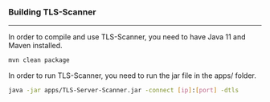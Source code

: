 ### Building TLS-Scanner

---
In order to compile and use TLS-Scanner, you need to have Java 11 and Maven installed. 
```bash
mvn clean package
```

In order to run TLS-Scanner, you need to run the jar file in the apps/ folder.
```bash
java -jar apps/TLS-Server-Scanner.jar -connect [ip]:[port] -dtls
```
